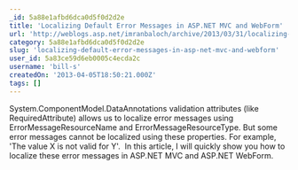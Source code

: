 ```yaml
---
_id: 5a88e1afbd6dca0d5f0d2d2e
title: 'Localizing Default Error Messages in ASP.NET MVC and WebForm'
url: 'http://weblogs.asp.net/imranbaloch/archive/2013/03/31/localizing-default-error-messages-in-asp-net-mvc-and-web-form.aspx'
category: 5a88e1afbd6dca0d5f0d2d2e
slug: 'localizing-default-error-messages-in-asp-net-mvc-and-webform'
user_id: 5a83ce59d6eb0005c4ecda2c
username: 'bill-s'
createdOn: '2013-04-05T18:50:21.000Z'
tags: []
---
```


<div>System.ComponentModel.DataAnnotations validation attributes (like RequiredAttribute) allows us to localize error messages using ErrorMessageResourceName and ErrorMessageResourceType. But some error messages cannot be localized using these properties. For example, 'The value X is not valid for Y'.  In this article, I will quickly show you how to localize these error messages in ASP.NET MVC and ASP.NET WebForm.</div>
